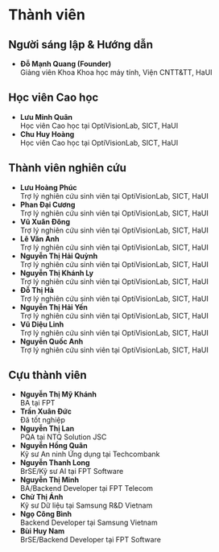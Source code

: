 # Thành viên

## Người sáng lập & Hướng dẫn

- **Đỗ Mạnh Quang (Founder)**  
  Giảng viên Khoa Khoa học máy tính, Viện CNTT&TT, HaUI

## Học viên Cao học

- **Lưu Minh Quân**  
  Học viên Cao học tại OptiVisionLab, SICT, HaUI
- **Chu Huy Hoàng**  
  Học viên Cao học tại OptiVisionLab, SICT, HaUI

## Thành viên nghiên cứu

- **Lưu Hoàng Phúc**  
  Trợ lý nghiên cứu sinh viên tại OptiVisionLab, SICT, HaUI
- **Phan Đại Cương**  
  Trợ lý nghiên cứu sinh viên tại OptiVisionLab, SICT, HaUI
- **Vũ Xuân Đông**  
  Trợ lý nghiên cứu sinh viên tại OptiVisionLab, SICT, HaUI
- **Lê Văn Anh**  
  Trợ lý nghiên cứu sinh viên tại OptiVisionLab, SICT, HaUI
- **Nguyễn Thị Hải Quỳnh**  
  Trợ lý nghiên cứu sinh viên tại OptiVisionLab, SICT, HaUI
- **Nguyễn Thị Khánh Ly**  
  Trợ lý nghiên cứu sinh viên tại OptiVisionLab, SICT, HaUI
- **Đỗ Thị Hà**  
  Trợ lý nghiên cứu sinh viên tại OptiVisionLab, SICT, HaUI
- **Nguyễn Thị Hải Yến**  
  Trợ lý nghiên cứu sinh viên tại OptiVisionLab, SICT, HaUI
- **Vũ Diệu Linh**  
  Trợ lý nghiên cứu sinh viên tại OptiVisionLab, SICT, HaUI
- **Nguyễn Quốc Anh**  
  Trợ lý nghiên cứu sinh viên tại OptiVisionLab, SICT, HaUI

## Cựu thành viên

- **Nguyễn Thị Mỹ Khánh**  
  BA tại FPT
- **Trần Xuân Đức**  
  Đã tốt nghiệp
- **Nguyễn Thị Lan**  
  PQA tại NTQ Solution JSC
- **Nguyễn Hồng Quân**  
  Kỹ sư An ninh Ứng dụng tại Techcombank
- **Nguyễn Thanh Long**  
  BrSE/Kỹ sư AI tại FPT Software
- **Nguyễn Thị Minh**  
  BA/Backend Developer tại FPT Telecom
- **Chử Thị Ánh**  
  Kỹ sư Dữ liệu tại Samsung R&D Vietnam
- **Ngọ Công Bình**  
  Backend Developer tại Samsung Vietnam
- **Bùi Huy Nam**  
  BrSE/Backend Developer tại FPT Software

